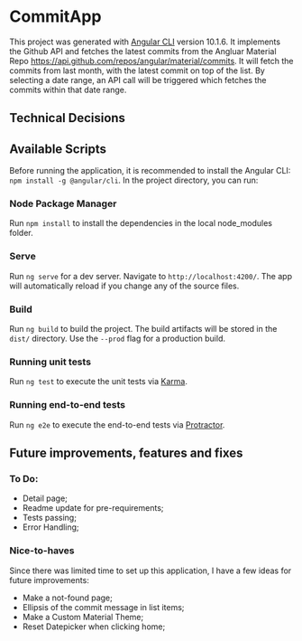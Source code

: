 # CommitApp

This project was generated with [Angular CLI](https://github.com/angular/angular-cli) version 10.1.6.
It implements the Github API and fetches the latest commits from the Angluar Material Repo https://api.github.com/repos/angular/material/commits. 
It will fetch the commits from last month, with the latest commit on top of the list. By selecting a date range, an API call will be triggered which fetches the commits within that date range. 

## Technical Decisions

## Available Scripts

Before running the application, it is recommended to install the Angular CLI: `npm install -g @angular/cli`. In the project directory, you can run:

### Node Package Manager

Run `npm install` to install the dependencies in the local node_modules folder.

### Serve

Run `ng serve` for a dev server. Navigate to `http://localhost:4200/`. The app will automatically reload if you change any of the source files.

### Build

Run `ng build` to build the project. The build artifacts will be stored in the `dist/` directory. Use the `--prod` flag for a production build.

### Running unit tests

Run `ng test` to execute the unit tests via [Karma](https://karma-runner.github.io).

### Running end-to-end tests

Run `ng e2e` to execute the end-to-end tests via [Protractor](http://www.protractortest.org/).

## Future improvements, features and fixes

### To Do:
- Detail page;
- Readme update for pre-requirements;
- Tests passing;
- Error Handling;

### Nice-to-haves

Since there was limited time to set up this application, I have a few ideas for future improvements:

- Make a not-found page;
- Ellipsis of the commit message in list items;
- Make a Custom Material Theme;
- Reset Datepicker when clicking home;

